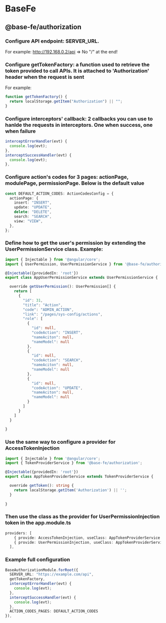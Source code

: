 # BaseFe

## @base-fe/authorization

### Configure API endpoint: SERVER_URL.

For example: http://192.168.0.2/api
=> No "/" at the end!

### Configure getTokenFactory: a function used to retrieve the token provided to call APIs. It is attached to 'Authorization' header when the request is sent

For example:

```ts
function getTokenFactory() {
  return localStorage.getItem("Authorization") || "";
}
```

### Configure interceptors' callback: 2 callbacks you can use to hanlde the requests in interceptors. One when success, one when failure

```ts
interceptErrorHandler(evt) {
  console.log(evt);
},
interceptSuccessHandler(evt) {
  console.log(evt);
},
```

### Configure action's codes for 3 pages: actionPage, modulePage, permissionPage. Below is the default value

```ts
const DEFAULT_ACTION_CODES: ActionCodesConfig = {
  actionPage: {
    insert: "INSERT",
    update: "UPDATE",
    delete: "DELETE",
    search: "SEARCH",
    view: "VIEW",
  },
};
```

### Define how to get the user's permission by extending the UserPermissionService class. Example:

```ts
import { Injectable } from '@angular/core';
import { UserPermission, UserPermissionService } from '@base-fe/authorization';

@Injectable({providedIn: 'root'})
export class AppUserPermissionService extends UserPermissionService {

  override getUserPermission(): UserPermission[] {
    return [
      {
        "id": 31,
        "title": "Action",
        "code": "ADMIN_ACTION",
        "link": "/pages/sys-config/actions",
        "role": [
          {
            "id": null,
            "codeAction": "INSERT",
            "nameAciton": null,
            "nameModel": null
          },
          {
            "id": null,
            "codeAction": "SEARCH",
            "nameAciton": null,
            "nameModel": null
          },
          {
            "id": null,
            "codeAction": "UPDATE",
            "nameAciton": null,
            "nameModel": null
          }
        ]
      }
    ]
  }
  
}
```

### Use the same way to configure a provider for AccessTokenInjection

```ts
import { Injectable } from '@angular/core';
import { TokenProviderService } from '@base-fe/authorization';

@Injectable({providedIn: 'root'})
export class AppTokenProviderService extends TokenProviderService {

  override getToken(): string {
    return localStorage.getItem('Authorization') || '';
  }
   
}
```

### Then use the class as the provider for UserPermissionInjection token in the app.module.ts
```ts
providers: [
    { provide: AccessTokenInjection, useClass: AppTokenProviderService },
    { provide: UserPermissionInjection, useClass: AppTokenProviderService },
  ],
```

### Example full configuration

```ts
BaseAuthorizationModule.forRoot({
  SERVER_URL: "https://example.com/api",
  getTokenFactory,
  interceptErrorHandler(evt) {
    console.log(evt);
  },
  interceptSuccessHandler(evt) {
    console.log(evt);
  },
  ACTION_CODES_PAGES: DEFAULT_ACTION_CODES
}),
```
